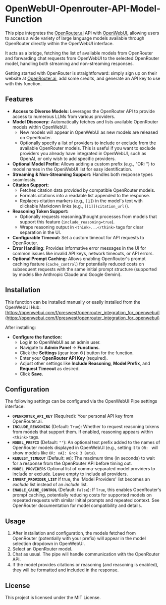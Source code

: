 # OpenWebUI-Openrouter-API-Model-Function

This pipe integrates the [OpenRouter.ai](https://openrouter.ai/) API with [OpenWebUI](https://openwebui.com/), allowing users to access a wide variety of large language models available through OpenRouter directly within the OpenWebUI interface.

It acts as a bridge, fetching the list of available models from OpenRouter and forwarding chat requests from OpenWebUI to the selected OpenRouter model, handling both streaming and non-streaming responses.

Getting started with OpenRouter is straightforward: simply sign up on their website at [OpenRouter.ai](https://openrouter.ai/), add some credits, and generate an API key to use with this function.

## Features

* **Access to Diverse Models:** Leverages the OpenRouter API to provide access to numerous LLMs from various providers.
* **Model Discovery:** Automatically fetches and lists available OpenRouter models within OpenWebUI. 
    * New models will appear in OpenWebUI as new models are released on OpenRouter.
    * Optionally specify a list of providers to include or exclude from the available OpenRouter models. This is useful if you want to exclude providers you already have integrated in OpenWebUI, such as OpenAI, or only wish to add specific providers.
* **Optional Model Prefix:** Allows adding a custom prefix (e.g., "OR: ") to model names in the OpenWebUI list for easy identification.
* **Streaming & Non-Streaming Support:** Handles both response types seamlessly.
* **Citation Support:**
    * Fetches citation data provided by compatible OpenRouter models.
    * Formats citations into a readable list appended to the response.
    * Replaces citation markers (e.g., `[1]`) in the model's text with clickable Markdown links (e.g., `[[1]](citation_url)`).
* **Reasoning Token Support:**
    * Optionally requests reasoning/thought processes from models that support this feature (`include_reasoning=true`).
    * Wraps reasoning output in `<think>...</think>` tags for clear separation in the UI.
* **Configurable Timeout:** Set a custom timeout for API requests to OpenRouter.
* **Error Handling:** Provides informative error messages in the UI for common issues like invalid API keys, network timeouts, or API errors.
* **Optional Prompt Caching:** Allows enabling OpenRouter's prompt caching feature (`cache_control`) for potentially reduced costs on subsequent requests with the same initial prompt structure (supported by models like Anthropic Claude and Google Gemini).

## Installation

This function can be installed manually or easily installed from the OpenWebUI Hub:
[https://openwebui.com/f/preswest/openrouter_integration_for_openwebui](https://openwebui.com/f/preswest/openrouter_integration_for_openwebui)

After installing:

* **Configure the function:**
    * Log in to OpenWebUI as an admin user.
    * Navigate to **Admin Panel** -> **Functions**.
    * Click the **Settings** (gear icon ⚙️) button for the function.
    * Enter your **OpenRouter API Key** (required).
    * Adjust other settings like **Include Reasoning**, **Model Prefix**, and **Request Timeout** as desired.
    * Click **Save**.

## Configuration

The following settings can be configured via the OpenWebUI Pipe settings interface:

* **`OPENROUTER_API_KEY`** (Required): Your personal API key from OpenRouter.ai.
* **`INCLUDE_REASONING`** (Default: `True`): Whether to request reasoning tokens from models that support them. If enabled, reasoning appears within `<think>` tags.
* **`MODEL_PREFIX`** (Default: `""`): An optional text prefix added to the names of OpenRouter models displayed in OpenWebUI (e.g., setting it to `OR: ` will show models like `OR: xAI: Grok 3 Beta`).
* **`REQUEST_TIMEOUT`** (Default: `90`): The maximum time (in seconds) to wait for a response from the OpenRouter API before timing out.
* **`MODEL_PROVIDERS`** Optional list of comma-separated model providers to include or exclude. Leave empty to include all providers.
* **`INVERT_PROVIDER_LIST`** If true, the 'Model Providers' list becomes an *exclude* list instead of an *include* list.
* **`ENABLE_CACHE_CONTROL`** (Default: `False`): If `True`, this enables OpenRouter's prompt caching, potentially reducing costs for supported models on repeated requests with similar initial prompts and repeated context. See OpenRouter documentation for model compatibility and details.

## Usage

1.  After installation and configuration, the models fetched from OpenRouter (potentially with your prefix) will appear in the model selection dropdown in OpenWebUI.
2.  Select an OpenRouter model.
3.  Chat as usual. The pipe will handle communication with the OpenRouter API.
4.  If the model provides citations or reasoning (and reasoning is enabled), they will be formatted and included in the response.

## License

This project is licensed under the MIT License.
